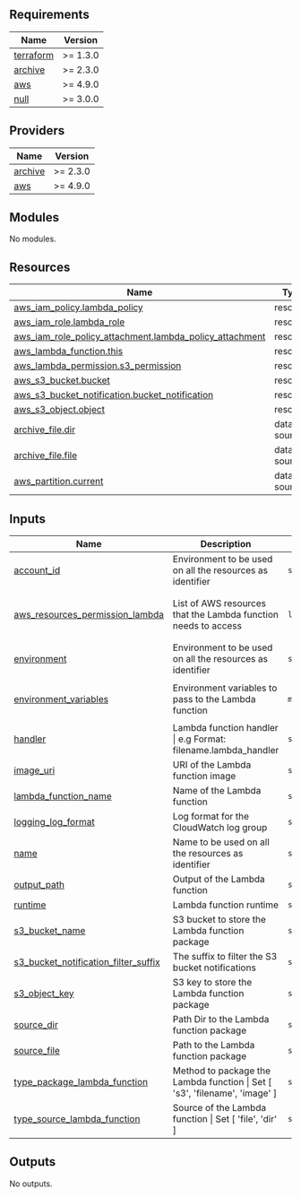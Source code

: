 ## Requirements

| Name | Version |
|------|---------|
| <a name="requirement_terraform"></a> [terraform](#requirement\_terraform) | >= 1.3.0 |
| <a name="requirement_archive"></a> [archive](#requirement\_archive) | >= 2.3.0 |
| <a name="requirement_aws"></a> [aws](#requirement\_aws) | >= 4.9.0 |
| <a name="requirement_null"></a> [null](#requirement\_null) | >= 3.0.0 |

## Providers

| Name | Version |
|------|---------|
| <a name="provider_archive"></a> [archive](#provider\_archive) | >= 2.3.0 |
| <a name="provider_aws"></a> [aws](#provider\_aws) | >= 4.9.0 |

## Modules

No modules.

## Resources

| Name | Type |
|------|------|
| [aws_iam_policy.lambda_policy](https://registry.terraform.io/providers/hashicorp/aws/latest/docs/resources/iam_policy) | resource |
| [aws_iam_role.lambda_role](https://registry.terraform.io/providers/hashicorp/aws/latest/docs/resources/iam_role) | resource |
| [aws_iam_role_policy_attachment.lambda_policy_attachment](https://registry.terraform.io/providers/hashicorp/aws/latest/docs/resources/iam_role_policy_attachment) | resource |
| [aws_lambda_function.this](https://registry.terraform.io/providers/hashicorp/aws/latest/docs/resources/lambda_function) | resource |
| [aws_lambda_permission.s3_permission](https://registry.terraform.io/providers/hashicorp/aws/latest/docs/resources/lambda_permission) | resource |
| [aws_s3_bucket.bucket](https://registry.terraform.io/providers/hashicorp/aws/latest/docs/resources/s3_bucket) | resource |
| [aws_s3_bucket_notification.bucket_notification](https://registry.terraform.io/providers/hashicorp/aws/latest/docs/resources/s3_bucket_notification) | resource |
| [aws_s3_object.object](https://registry.terraform.io/providers/hashicorp/aws/latest/docs/resources/s3_object) | resource |
| [archive_file.dir](https://registry.terraform.io/providers/hashicorp/archive/latest/docs/data-sources/file) | data source |
| [archive_file.file](https://registry.terraform.io/providers/hashicorp/archive/latest/docs/data-sources/file) | data source |
| [aws_partition.current](https://registry.terraform.io/providers/hashicorp/aws/latest/docs/data-sources/partition) | data source |

## Inputs

| Name | Description | Type | Default | Required |
|------|-------------|------|---------|:--------:|
| <a name="input_account_id"></a> [account\_id](#input\_account\_id) | Environment to be used on all the resources as identifier | `string` | `"975635808270"` | no |
| <a name="input_aws_resources_permission_lambda"></a> [aws\_resources\_permission\_lambda](#input\_aws\_resources\_permission\_lambda) | List of AWS resources that the Lambda function needs to access | `list(string)` | <pre>[<br>  "logs",<br>  "cloudwatch"<br>]</pre> | no |
| <a name="input_environment"></a> [environment](#input\_environment) | Environment to be used on all the resources as identifier | `string` | `"dev"` | no |
| <a name="input_environment_variables"></a> [environment\_variables](#input\_environment\_variables) | Environment variables to pass to the Lambda function | `map(string)` | <pre>{<br>  "REGION_NAME": "us-east-2"<br>}</pre> | no |
| <a name="input_handler"></a> [handler](#input\_handler) | Lambda function handler \| e.g Format: filename.lambda\_handler | `string` | `"dynamodb.lambda_handler"` | no |
| <a name="input_image_uri"></a> [image\_uri](#input\_image\_uri) | URI of the Lambda function image | `string` | `""` | no |
| <a name="input_lambda_function_name"></a> [lambda\_function\_name](#input\_lambda\_function\_name) | Name of the Lambda function | `string` | `""` | no |
| <a name="input_logging_log_format"></a> [logging\_log\_format](#input\_logging\_log\_format) | Log format for the CloudWatch log group | `string` | `"Text"` | no |
| <a name="input_name"></a> [name](#input\_name) | Name to be used on all the resources as identifier | `string` | `"cnc"` | no |
| <a name="input_output_path"></a> [output\_path](#input\_output\_path) | Output of the Lambda function | `string` | `"./lambda-function-output/dynamodb.zip"` | no |
| <a name="input_runtime"></a> [runtime](#input\_runtime) | Lambda function runtime | `string` | `"python3.12"` | no |
| <a name="input_s3_bucket_name"></a> [s3\_bucket\_name](#input\_s3\_bucket\_name) | S3 bucket to store the Lambda function package | `string` | `""` | no |
| <a name="input_s3_bucket_notification_filter_suffix"></a> [s3\_bucket\_notification\_filter\_suffix](#input\_s3\_bucket\_notification\_filter\_suffix) | The suffix to filter the S3 bucket notifications | `string` | `".zip"` | no |
| <a name="input_s3_object_key"></a> [s3\_object\_key](#input\_s3\_object\_key) | S3 key to store the Lambda function package | `string` | `"dynamodb.zip"` | no |
| <a name="input_source_dir"></a> [source\_dir](#input\_source\_dir) | Path Dir to the Lambda function package | `string` | `"./lambda-function/"` | no |
| <a name="input_source_file"></a> [source\_file](#input\_source\_file) | Path to the Lambda function package | `string` | `"./lambda-function/dynamodb.py"` | no |
| <a name="input_type_package_lambda_function"></a> [type\_package\_lambda\_function](#input\_type\_package\_lambda\_function) | Method to package the Lambda function \| Set [ 's3', 'filename', 'image' ] | `string` | `"filename"` | no |
| <a name="input_type_source_lambda_function"></a> [type\_source\_lambda\_function](#input\_type\_source\_lambda\_function) | Source of the Lambda function \| Set [ 'file', 'dir' ] | `string` | `"file"` | no |

## Outputs

No outputs.
